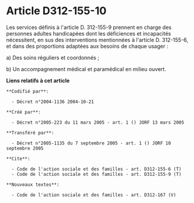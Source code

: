 # Article D312-155-10

Les services définis à l'article D. 312-155-9 prennent en charge des personnes adultes handicapées dont les déficiences et
incapacités nécessitent, en sus des interventions mentionnées à l'article D. 312-155-6, et dans des proportions adaptées aux
besoins de chaque usager :

a) Des soins réguliers et coordonnés ;

b) Un accompagnement médical et paramédical en milieu ouvert.

**Liens relatifs à cet article**

	**Codifié par**:

	  - Décret n°2004-1136 2004-10-21

	**Créé par**:

	  - Décret n°2005-223 du 11 mars 2005 - art. 1 () JORF 13 mars 2005

	**Transféré par**:

	  - Décret n°2005-1135 du 7 septembre 2005 - art. 1 () JORF 10 septembre 2005

	**Cite**:

	  - Code de l'action sociale et des familles - art. D312-155-6 (T)
	  - Code de l'action sociale et des familles - art. D312-155-9 (T)

	**Nouveaux textes**:

	  - Code de l'action sociale et des familles - art. D312-167 (V)
